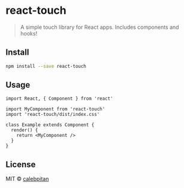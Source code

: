 # react-touch

> A simple touch library for React apps. Includes components and hooks!

<!-- [![NPM](https://img.shields.io/npm/v/react-touch.svg)](https://www.npmjs.com/package/react-touch) -->
<!-- [![JavaScript Style Guide](https://img.shields.io/badge/code_style-standard-brightgreen.svg)](https://standardjs.com) -->

## Install

```bash
npm install --save react-touch
```

## Usage

```tsx
import React, { Component } from 'react'

import MyComponent from 'react-touch'
import 'react-touch/dist/index.css'

class Example extends Component {
  render() {
    return <MyComponent />
  }
}
```

## License

MIT © [calebpitan](https://github.com/calebpitan)
